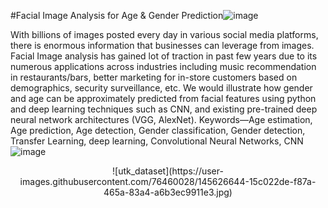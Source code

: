 #Facial Image Analysis for Age & Gender Prediction![image](https://user-images.githubusercontent.com/76460028/145622948-59e1e3c3-3e01-4b50-a95e-c9584113e1e6.png)

With billions of images posted every day in various social media platforms, there is enormous information that businesses can leverage from images. Facial Image analysis has gained lot of traction in past few years due to its numerous applications across industries including music recommendation in restaurants/bars, better marketing for in-store customers based on demographics, security surveillance, etc.
We would illustrate how gender and age can be approximately predicted from facial features using python and deep learning techniques such as CNN, and existing pre-trained deep neural network architectures (VGG, AlexNet). 
Keywords—Age estimation, Age prediction, Age detection, Gender classification, Gender detection, Transfer Learning, deep learning, Convolutional Neural Networks, CNN 
![image](https://user-images.githubusercontent.com/76460028/145622988-b74f42d6-4ff2-473c-b21e-d24b63780659.png)
<center>![utk_dataset](https://user-images.githubusercontent.com/76460028/145626644-15c022de-f87a-465a-83a4-a6b3ec9911e3.jpg) </center>
